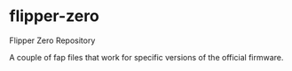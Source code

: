 # flipper-zero
Flipper Zero Repository

A couple of fap files that work for specific versions of the official firmware.
